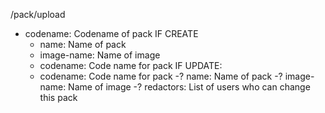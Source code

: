 /pack/upload
  - codename: Codename of pack
  IF CREATE
    - name: Name of pack
    - image-name: Name of image
    - codename: Code name for pack
  IF UPDATE:
    - codename: Code name for pack
    -? name: Name of pack
    -? image-name: Name of image
    -? redactors: List of users who can change this pack